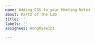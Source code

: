 ```yaml
---
name: Adding CSS to your Meeting Notes
about: Part2 of the Lab
title: ''
labels: ''
assignees: AungKyaw321

---
```



